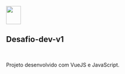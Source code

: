 <img height="50" width="40" src="https://www.themoviedb.org/assets/2/v4/logos/v2/blue_square_1-5bdc75aaebeb75dc7ae79426ddd9be3b2be1e342510f8202baf6bffa71d7f5c4.svg" />

## Desafio-dev-v1
<br>

Projeto desenvolvido com VueJS e JavaScript. 
